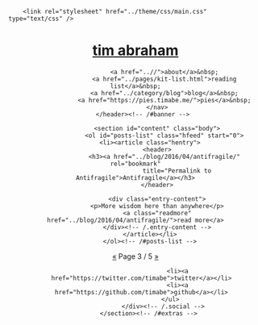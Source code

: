 <!DOCTYPE html>
<html lang="en">
<head>
        <title>tim abraham</title>
        <meta charset="utf-8" />
        <meta name="generator" content="Pelican" />
        <meta name="author" content="Tim Abraham" />
        <meta name="copyright" content="Tim Abraham" />
        <meta name="robots" content="noindex,follow">

        <link rel="stylesheet" href="../theme/css/main.css" type="text/css" />

</head>

<body id="index" class="home">
    <div class="logo"></div>
        <header id="banner" class="body">
                <h1><a href="..">tim abraham </a></h1>
                <nav>

                    <a href="..//">about</a>&nbsp;
                    <a href="../pages/kit-list.html">reading list</a>&nbsp;
                    <a href="../category/blog">blog</a>&nbsp;
                    <a href="https://pies.timabe.me/">pies</a>&nbsp;
                </nav>
        </header><!-- /#banner -->

                <section id="content" class="body">
                    <ol id="posts-list" class="hfeed" start="0">
            <li><article class="hentry">
                <header>
                    <h3><a href="../blog/2016/04/antifragile/" rel="bookmark"
                           title="Permalink to Antifragile">Antifragile</a></h3>
                </header>

                <div class="entry-content">
                <p>More wisdom here than anywhere</p>
                <a class="readmore" href="../blog/2016/04/antifragile/">read more</a>
                </div><!-- /.entry-content -->
            </article></li>
            </ol><!-- /#posts-list -->
<p class="paginator">
        <a href="../pages/home2.md">&laquo;</a>
    Page 3 / 5
        <a href="../pages/home4.md">&raquo;</a>
</p>
            </section><!-- /#content -->
        <section id="extras" class="body">
                <div class="social">
                    <ul>

                        <li><a href="https://twitter.com/timabe">twitter</a></li>
                        <li><a href="https://github.com/timabe">github</a></li>
                    </ul>
                </div><!-- /.social -->
        </section><!-- /#extras -->



</body>
</html>
